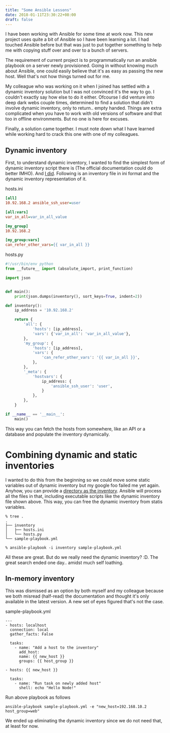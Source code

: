 ```yaml
---
title: "Some Ansible Lessons"
date: 2018-01-11T23:30:22+08:00
draft: false
---
```


I have been working with Ansible for some time at work now. This new project
uses quite a bit of Ansible so I have been learning a lot. I had touched
Ansible before but that was just to put together something to help me with
copying stuff over and over to a bunch of servers.

The requirement of current project is to programmatically run an ansible
playbook on a server newly provisioned. Going in without knowing much about
Ansible, one could easily believe that it's as easy as passing the new host.
Well that's not how things turned out for me.

My colleague who was working on it when I joined has settled with a dynamic
inventory solution but I was not convinced it's the way to go. I couldn't
exactly say how else to do it either. Ofcourse I did venture into deep dark
webs couple times, determined to find a solution that didn't involve dynamic
inventory, only to return.. empty handed. Things are extra complicated when you
have to work with old versions of software and that too in offline
environments. But no one is here for excuses.

Finally, a solution came together. I must note down what I have learned
while working hard to crack this one with one of my colleagues.

## Dynamic inventory

First, to understand dynamic inventory, I wanted to find the simplest form of
dynamic inventory script there is (The official documentation could do better
IMHO). And [I did](https://adamj.eu/tech/2016/12/04/writing-a-custom-ansible-dynamic-inventory-script/).
Following is an inventory file in ini format and the dynamic inventory
representation of it.

hosts.ini
```ini
[all]
10.92.168.2 ansible_ssh_user=user

[all:vars]
var_in_all=var_in_all_value

[my_group]
10.92.168.2

[my_group:vars]
can_refer_other_vars={{ var_in_all }}
```

hosts.py
```python
#!/usr/bin/env python
from __future__ import (absolute_import, print_function)

import json


def main():
    print(json.dumps(inventory(), sort_keys=True, indent=2))

def inventory():
    ip_address = '10.92.168.2'

    return {
        'all': {
            'hosts': [ip_address],
            'vars': {'var_in_all': 'var_in_all_value'},
        },
        'my_group': {
            'hosts': [ip_address],
            'vars': {
                'can_refer_other_vars': '{{ var_in_all }}',
            },
        },
        '_meta': {
            'hostvars': {
                ip_address: {
                    'ansible_ssh_user': 'user',
                }
            },
        },
    }

if __name__ == '__main__':
    main()
```

This way you can fetch the hosts from somewhere, like an API or a database and
populate the inventory dynamically.


# Combining dynamic and static inventories

I wanted to do this from the beginning so we could move some static variables
out of dynamic inventory but my google foo failed me yet again. Anyhow, you can
provide a [directory as the inventory](http://allandenot.com/devops/2015/01/16/ansible-with-multiple-inventory-files.html).
Ansible will process all the files in that, including executable scripts like
the dynamic inventory file shown above. This way, you can free the dynamic
inventory from statis variables.

```
% tree .
.
├── inventory
│   ├── hosts.ini
│   └── hosts.py
└── sample-playbook.yml

% ansible-playbook -i inventory sample-playbook.yml
```

All these are great. But do we really need the dynamic inventory? :D. The great
search ended one day.. amidst much self loathing.

## In-memory inventory

This was dismissed as an option by both myself and my colleague because we both
misread (half-read) the documentation and thought it's only available in the
latest version. A new set of eyes figured that's not the case.

sample-playbook.yml
```
---
- hosts: localhost
  connection: local
  gather_facts: False

  tasks:
    - name: "Add a host to the inventory"
      add_host:
      name: {{ new_host }}
      groups: {{ host_group }}

- hosts: {{ new_host }}

  tasks:
    - name: "Run task on newly added host"
      shell: echo "Hello Node!"
```

Run above playbook as follows

```
ansible-playbook sample-playbook.yml -e "new_host=192.168.10.2 host_group=web"
```

We ended up eliminating the dynamic inventory since we do not need that, at
least for now.
